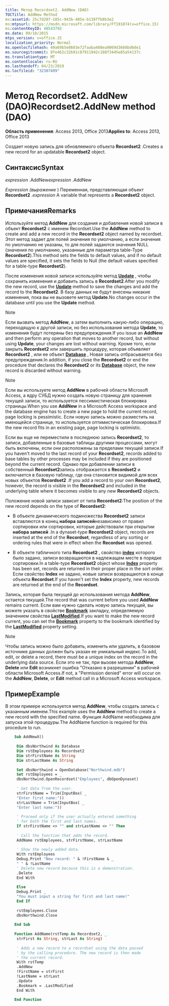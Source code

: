 ```yaml
---
title: Метод Recordset2. AddNew (DAO)
TOCTitle: AddNew Method
ms:assetid: 25c7d207-185c-943b-405e-b138ffb8b3e2
ms:mtpsurl: https://msdn.microsoft.com/library/Ff191874(v=office.15)
ms:contentKeyID: 48543792
ms.date: 09/18/2015
mtps_version: v=office.15
localization_priority: Normal
ms.openlocfilehash: 49a69b5e8603e72faaba480ea9069d3668bd6de1
ms.sourcegitcommit: 8fe462c32b91c87911942c188f3445e85a54137c
ms.translationtype: MT
ms.contentlocale: ru-RU
ms.lasthandoff: 04/23/2019
ms.locfileid: "32307499"
---
```

# <a name="recordset2addnew-method-dao"></a><span data-ttu-id="0e309-102">Метод Recordset2. AddNew (DAO)</span><span class="sxs-lookup"><span data-stu-id="0e309-102">Recordset2.AddNew method (DAO)</span></span>

<span data-ttu-id="0e309-103">**Область применения**: Access 2013, Office 2013</span><span class="sxs-lookup"><span data-stu-id="0e309-103">**Applies to**: Access 2013, Office 2013</span></span>
 
<span data-ttu-id="0e309-104">Создает новую запись для обновляемого объекта **Recordset2** .</span><span class="sxs-lookup"><span data-stu-id="0e309-104">Creates a new record for an updatable **Recordset2** object.</span></span>

## <a name="syntax"></a><span data-ttu-id="0e309-105">Синтаксис</span><span class="sxs-lookup"><span data-stu-id="0e309-105">Syntax</span></span>

<span data-ttu-id="0e309-106">*expression* .AddNew</span><span class="sxs-lookup"><span data-stu-id="0e309-106">*expression* .AddNew</span></span>

<span data-ttu-id="0e309-107">*Expression (выражение* ) Переменная, представляющая объект **Recordset2** .</span><span class="sxs-lookup"><span data-stu-id="0e309-107">*expression* A variable that represents a **Recordset2** object.</span></span>

## <a name="remarks"></a><span data-ttu-id="0e309-108">Примечания</span><span class="sxs-lookup"><span data-stu-id="0e309-108">Remarks</span></span>

<span data-ttu-id="0e309-109">Используйте метод **AddNew** для создания и добавления новой записи в объект **Recordset2** с именем Recordset.</span><span class="sxs-lookup"><span data-stu-id="0e309-109">Use the **AddNew** method to create and add a new record in the **Recordset2** object named by recordset.</span></span> <span data-ttu-id="0e309-110">Этот метод задает для полей значения по умолчанию, а если значения по умолчанию не указаны, то для полей задаются значения NULL (значения по умолчанию, указанные для параметра table-Type **Recordset2**).</span><span class="sxs-lookup"><span data-stu-id="0e309-110">This method sets the fields to default values, and if no default values are specified, it sets the fields to Null (the default values specified for a table-type **Recordset2**).</span></span>

<span data-ttu-id="0e309-111">После изменения новой записи используйте метод **[Update](recordset2-update-method-dao.md)** , чтобы сохранить изменения и добавить запись в **Recordset2**.</span><span class="sxs-lookup"><span data-stu-id="0e309-111">After you modify the new record, use the **[Update](recordset2-update-method-dao.md)** method to save the changes and add the record to the **Recordset2**.</span></span> <span data-ttu-id="0e309-112">В базу данных не будут внесены никакие изменения, пока вы не вызовете метод **Update**.</span><span class="sxs-lookup"><span data-stu-id="0e309-112">No changes occur in the database until you use the **Update** method.</span></span>

> [!NOTE]
> <span data-ttu-id="0e309-113">Если вызвать метод **AddNew**, а затем выполнить какую-либо операцию, переходящую к другой записи, но без использования метода **Update**, то изменения будут потеряны без предупреждения.</span><span class="sxs-lookup"><span data-stu-id="0e309-113">If you issue an **AddNew** and then perform any operation that moves to another record, but without using **Update**, your changes are lost without warning.</span></span> <span data-ttu-id="0e309-114">Кроме того, если закрыть **Recordset2** или завершить процедуру, которая объявляет **Recordset2** , или ее объект **[Database](database-object-dao.md)** , Новая запись отбрасывается без предупреждения.</span><span class="sxs-lookup"><span data-stu-id="0e309-114">In addition, if you close the **Recordset2** or end the procedure that declares the **Recordset2** or its **[Database](database-object-dao.md)** object, the new record is discarded without warning.</span></span>

> [!NOTE]
> <span data-ttu-id="0e309-115">Если вы используете метод **AddNew** в рабочей области Microsoft Access, а ядру СУБД нужно создать новую страницу для хранения текущей записи, то используется пессимистическая блокировка страницы.</span><span class="sxs-lookup"><span data-stu-id="0e309-115">When you use **AddNew** in a Microsoft Access workspace and the database engine has to create a new page to hold the current record, page locking is pessimistic.</span></span> <span data-ttu-id="0e309-116">Если новую запись можно разместить на имеющейся странице, то используется оптимистическая блокировка.</span><span class="sxs-lookup"><span data-stu-id="0e309-116">If the new record fits in an existing page, page locking is optimistic.</span></span>

<span data-ttu-id="0e309-117">Если вы еще не переместили в последнюю запись **Recordset2**, то записи, добавленные в базовые таблицы другими процессами, могут быть включены, если они расположены за пределами текущей записи.</span><span class="sxs-lookup"><span data-stu-id="0e309-117">If you haven't moved to the last record of your **Recordset2**, records added to base tables by other processes may be included if they are positioned beyond the current record.</span></span> <span data-ttu-id="0e309-118">Однако при добавлении записи в собственный **Recordset2**запись отображается в **Recordset2** и включается в базовую таблицу, где она становится видимой для всех новых объектов **Recordset2** .</span><span class="sxs-lookup"><span data-stu-id="0e309-118">If you add a record to your own **Recordset2**, however, the record is visible in the **Recordset2** and included in the underlying table where it becomes visible to any new **Recordset2** objects.</span></span>

<span data-ttu-id="0e309-119">Положение новой записи зависит от типа **Recordset2**:</span><span class="sxs-lookup"><span data-stu-id="0e309-119">The position of the new record depends on the type of **Recordset2**:</span></span>

- <span data-ttu-id="0e309-120">В объекте динамического подмножества **Recordset2** записи вставляются в конец **набора записей**независимо от правил сортировки или сортировки, которые действовали при открытии **набора записей** .</span><span class="sxs-lookup"><span data-stu-id="0e309-120">In a dynaset-type **Recordset2** object, records are inserted at the end of the **Recordset**, regardless of any sorting or ordering rules that were in effect when the **Recordset** was opened.</span></span>

- <span data-ttu-id="0e309-121">В объекте табличного типа **Recordset2** , свойство **[index](recordset2-index-property-dao.md)** которого было задано, записи возвращаются в надлежащем месте в порядке сортировки.</span><span class="sxs-lookup"><span data-stu-id="0e309-121">In a table-type **Recordset2** object whose **[Index](recordset2-index-property-dao.md)** property has been set, records are returned in their proper place in the sort order.</span></span> <span data-ttu-id="0e309-122">Если свойство **Index** не задано, новые записи возвращаются в конце объекта **Recordset**.</span><span class="sxs-lookup"><span data-stu-id="0e309-122">If you haven't set the **Index** property, new records are returned at the end of the **Recordset**.</span></span>

<span data-ttu-id="0e309-123">Запись, которая была текущей до использования метода **AddNew**, остается текущей.</span><span class="sxs-lookup"><span data-stu-id="0e309-123">The record that was current before you used **AddNew** remains current.</span></span> <span data-ttu-id="0e309-124">Если вам нужно сделать новую запись текущей, вы можете указать в свойстве **[Bookmark](recordset2-bookmark-property-dao.md)** закладку, определяемую значением свойства **[LastModified](recordset2-lastmodified-property-dao.md)**.</span><span class="sxs-lookup"><span data-stu-id="0e309-124">If you want to make the new record current, you can set the **[Bookmark](recordset2-bookmark-property-dao.md)** property to the bookmark identified by the **[LastModified](recordset2-lastmodified-property-dao.md)** property setting.</span></span>

> [!NOTE]
> <span data-ttu-id="0e309-125">Чтобы запись можно было добавить, изменить или удалить, в базовом источнике данных должен быть указан ее уникальный индекс.</span><span class="sxs-lookup"><span data-stu-id="0e309-125">To add, edit, or delete a record, there must be a unique index on the record in the underlying data source.</span></span> <span data-ttu-id="0e309-126">Если это не так, при вызове метода **AddNew**, **Delete** или **Edit** возникнет ошибка "Отказано в разрешении" в рабочей области Microsoft Access.</span><span class="sxs-lookup"><span data-stu-id="0e309-126">If not, a "Permission denied" error will occur on the **AddNew**, **Delete**, or **Edit** method call in a Microsoft Access workspace.</span></span>

## <a name="example"></a><span data-ttu-id="0e309-127">Пример</span><span class="sxs-lookup"><span data-stu-id="0e309-127">Example</span></span>

<span data-ttu-id="0e309-128">В этом примере используется метод **AddNew**, чтобы создать запись с указанным именем.</span><span class="sxs-lookup"><span data-stu-id="0e309-128">This example uses the **AddNew** method to create a new record with the specified name.</span></span> <span data-ttu-id="0e309-129">Функция AddName необходима для запуска этой процедуры.</span><span class="sxs-lookup"><span data-stu-id="0e309-129">The AddName function is required for this procedure to run.</span></span>

```vb
    Sub AddNewX() 
     
     Dim dbsNorthwind As Database 
     Dim rstEmployees As Recordset2 
     Dim strFirstName As String 
     Dim strLastName As String 
     
     Set dbsNorthwind = OpenDatabase("Northwind.mdb") 
     Set rstEmployees = _ 
     dbsNorthwind.OpenRecordset("Employees", dbOpenDynaset) 
     
     ' Get data from the user. 
     strFirstName = Trim(InputBox( _ 
     "Enter first name:")) 
     strLastName = Trim(InputBox( _ 
     "Enter last name:")) 
     
     ' Proceed only if the user actually entered something 
     ' for both the first and last names. 
     If strFirstName <> "" and strLastName <> "" Then 
     
     ' Call the function that adds the record. 
     AddName rstEmployees, strFirstName, strLastName 
     
     ' Show the newly added data. 
     With rstEmployees 
     Debug.Print "New record: " & !FirstName & _ 
     " " & !LastName 
     ' Delete new record because this is a demonstration. 
     .Delete 
     End With 
     
     Else 
     Debug.Print _ 
     "You must input a string for first and last name!" 
     End If 
     
     rstEmployees.Close 
     dbsNorthwind.Close 
     
    End Sub 
     
    Function AddName(rstTemp As Recordset2, _ 
     strFirst As String, strLast As String) 
     
     ' Adds a new record to a recordset using the data passed 
     ' by the calling procedure. The new record is then made 
     ' the current record. 
     With rstTemp 
     .AddNew 
     !FirstName = strFirst 
     !LastName = strLast 
     .Update 
     .Bookmark = .LastModified 
     End With 
     
    End Function
```
